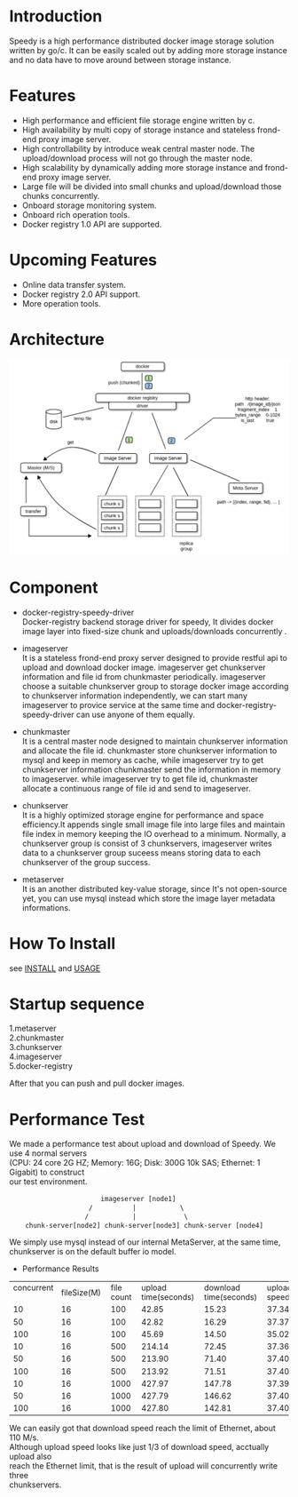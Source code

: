 Introduction
============

Speedy is a high performance distributed docker image storage solution written by go/c. It can be easily scaled out by adding more storage instance and no data have to move around between storage instance.

Features
============
* High performance and efficient file storage engine written by c.
* High availability by multi copy of storage instance and stateless frond-end proxy image server.
* High controllability by introduce weak central master node. The upload/download process will not go through the master node.
* High scalability by dynamically adding more storage instance and frond-end proxy image server.
* Large file will be divided into small chunks and upload/download those chunks concurrently.
* Onboard storage monitoring system.
* Onboard rich operation tools.
* Docker registry 1.0 API are supported.

Upcoming Features
============
* Online data transfer system.
* Docker registry 2.0 API support.
* More operation tools.

Architecture
============
![architecture](docs/speedy-arch.png)

Component
============
* docker-registry-speedy-driver       
Docker-registry backend storage driver for speedy, It divides docker image layer into fixed-size chunk and uploads/downloads concurrently .

* imageserver            
It is a stateless frond-end proxy server designed to provide restful api to upload and download docker image. 
imageserver get chunkserver information and file id from chunkmaster periodically. 
imageserver choose a suitable chunkserver group to storage docker image according to chunkserver information independently, 
we can start many imageserver to provice service at the same time and docker-registry-speedy-driver can use anyone of them equally.

* chunkmaster              
It is a central master node designed to maintain chunkserver information and allocate the file id. 
chunkmaster store chunkserver information to mysql and keep in memory as cache, while imageserver try to get chunkserver information chunkmaster send the information in memory to imageserver.
while imageserver try to get file id, chunkmaster allocate a continuous range of file id and send to imageserver.

* chunkserver             
It is a highly optimized storage engine for performance and space efficiency.It appends single small image file into large files and maintain file index in memory keeping the IO overhead to a minimum. Normally, a chunkserver group is consist of 3 chunkservers, imageserver writes data to a chunkserver group suceess means storing data to each chunkserver of the group success. 

* metaserver        
It is an another distributed key-value storage, since It's not open-source yet, you can use mysql instead which store the image layer metadata informations.

How To Install
=============
see [INSTALL](INSTALL.md) and [USAGE](USAGE.md)

Startup sequence
================
1.metaserver     
2.chunkmaster   
3.chunkserver   
4.imageserver   
5.docker-registry   

After that you can push and pull docker images.

Performance Test
================

We made a performance test about upload and download of Speedy. We use 4 normal servers   
(CPU: 24 core 2G HZ; Memory: 16G; Disk: 300G 10k SAS; Ethernet: 1 Gigabit) to construct   
our test environment. 

                           imageserver [node1]
                        /          |           \
                       /           |            \
        chunk-server[node2] chunk-server[node3] chunk-server [node4]

We simply use mysql instead of our internal MetaServer, at the same time,    
chunkserver is on the default buffer io model.

+ Performance Results

<table>
<tr><td> concurrent &nbsp;</td><td> fileSize(M)&nbsp; </td><td> file count&nbsp; </td><td> upload time(seconds)&nbsp; </td><td> download time(seconds)&nbsp; </td><td> upload speed(M/s)&nbsp; </td><td> download speed(M/s)&nbsp; </td></tr>
<tr><td> 10         </td><td> 16          </td><td> 100        </td><td> 42.85                </td><td> 15.23                  </td><td> 37.34        </td><td> 105.06 </td></tr>
<tr><td> 50         </td><td> 16          </td><td> 100        </td><td> 42.82                </td><td> 16.29                  </td><td> 37.37        </td><td> 98.22 </td></tr>
<tr><td> 100        </td><td> 16          </td><td> 100        </td><td> 45.69                </td><td> 14.50                  </td><td> 35.02        </td><td> 110.34 </td></tr>
<tr><td> 10         </td><td> 16          </td><td> 500        </td><td> 214.14               </td><td> 72.45                  </td><td> 37.36        </td><td> 110.42 </td></tr>
<tr><td> 50         </td><td> 16          </td><td> 500        </td><td> 213.90               </td><td> 71.40                  </td><td> 37.40        </td><td> 112.04 </td></tr>
<tr><td> 100        </td><td> 16          </td><td> 500        </td><td> 213.92               </td><td> 71.51                  </td><td> 37.40        </td><td> 111.87 </td></tr>
<tr><td> 10         </td><td> 16          </td><td> 1000       </td><td> 427.97               </td><td> 147.78                 </td><td> 37.39        </td><td> 108.27 </td></tr>
<tr><td> 50         </td><td> 16          </td><td> 1000       </td><td> 427.79               </td><td> 146.62                 </td><td> 37.40        </td><td> 109.13 </td></tr>
<tr><td> 100        </td><td> 16          </td><td> 1000       </td><td> 427.80               </td><td> 142.81                 </td><td> 37.40        </td><td> 109.13 </td></tr>
</table>


We can easily got that download speed reach the limit of Ethernet, about 110 M/s.    
Although upload speed looks like just 1/3 of download speed, acctually upload also    
reach the Ethernet limit, that is the result of upload will concurrently write three   
chunkservers.
